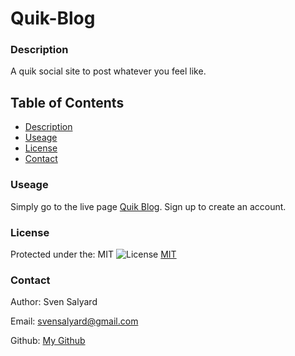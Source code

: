 # Quik-Blog

### Description

A quik social site to post whatever you feel like.

## Table of Contents

- [Description](#description)
- [Useage](#useage)
- [License](#license)
- [Contact](#Contact)

### Useage

Simply go to the live page [Quik Blog](). Sign up to create an account.

### License

Protected under the: MIT ![License](https://img.shields.io/badge/License-MIT-yellow.svg) [MIT](https://opensource.org/licenses/MIT)

### Contact

Author: Sven Salyard

Email: svensalyard@gmail.com

Github: [My Github](https://github.com/svensalyard)
